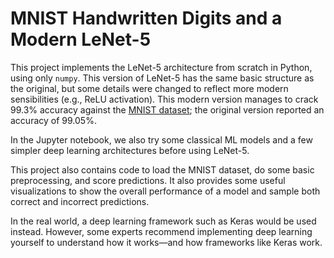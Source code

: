 # MNIST Handwritten Digits and a Modern LeNet-5

This project implements the LeNet-5 architecture from scratch in Python, using only `numpy`.
This version of LeNet-5 has the same basic structure as the original, but some details were changed to reflect more modern sensibilities (e.g., ReLU activation).
This modern version manages to crack 99.3% accuracy against the [MNIST dataset](http://yann.lecun.com/exdb/mnist/);
the original version reported an accuracy of 99.05%.


In the Jupyter notebook, we also try some classical ML models and a few simpler deep learning architectures before using LeNet-5.

This project also contains code to load the MNIST dataset, do some basic preprocessing, and score predictions.
It also provides some useful visualizations to show the overall performance of a model and sample both correct and incorrect predictions.

In the real world, a deep learning framework such as Keras would be used instead.
However, some experts recommend implementing deep learning yourself to understand how it works&mdash;and how frameworks like Keras work.
